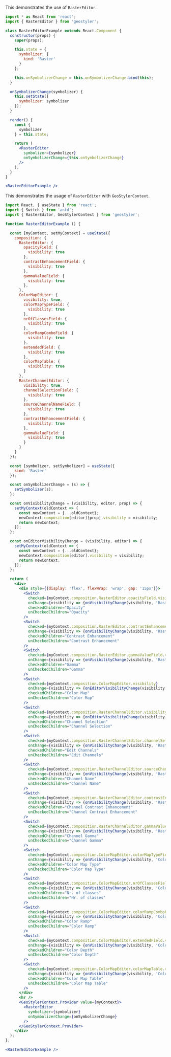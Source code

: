 <!--
 * Released under the BSD 2-Clause License
 *
 * Copyright © 2018-present, terrestris GmbH & Co. KG and GeoStyler contributors
 * All rights reserved.
 *
 * Redistribution and use in source and binary forms, with or without
 * modification, are permitted provided that the following conditions are met:
 *
 * * Redistributions of source code must retain the above copyright notice,
 *   this list of conditions and the following disclaimer.
 *
 * * Redistributions in binary form must reproduce the above copyright notice,
 *   this list of conditions and the following disclaimer in the documentation
 *   and/or other materials provided with the distribution.
 *
 * THIS SOFTWARE IS PROVIDED BY THE COPYRIGHT HOLDERS AND CONTRIBUTORS "AS IS"
 * AND ANY EXPRESS OR IMPLIED WARRANTIES, INCLUDING, BUT NOT LIMITED TO, THE
 * IMPLIED WARRANTIES OF MERCHANTABILITY AND FITNESS FOR A PARTICULAR PURPOSE
 * ARE DISCLAIMED. IN NO EVENT SHALL THE COPYRIGHT HOLDER OR CONTRIBUTORS BE
 * LIABLE FOR ANY DIRECT, INDIRECT, INCIDENTAL, SPECIAL, EXEMPLARY, OR
 * CONSEQUENTIAL DAMAGES (INCLUDING, BUT NOT LIMITED TO, PROCUREMENT OF
 * SUBSTITUTE GOODS OR SERVICES; LOSS OF USE, DATA, OR PROFITS; OR BUSINESS
 * INTERRUPTION) HOWEVER CAUSED AND ON ANY THEORY OF LIABILITY, WHETHER IN
 * CONTRACT, STRICT LIABILITY, OR TORT (INCLUDING NEGLIGENCE OR OTHERWISE)
 * ARISING IN ANY WAY OUT OF THE USE OF THIS SOFTWARE, EVEN IF ADVISED OF THE
 * POSSIBILITY OF SUCH DAMAGE.
 *
-->

This demonstrates the use of `RasterEditor`.

```jsx
import * as React from 'react';
import { RasterEditor } from 'geostyler';

class RasterEditorExample extends React.Component {
  constructor(props) {
    super(props);

    this.state = {
      symbolizer: {
        kind: 'Raster'
      }
    };

    this.onSymbolizerChange = this.onSymbolizerChange.bind(this);
  }

  onSymbolizerChange(symbolizer) {
    this.setState({
      symbolizer: symbolizer
    });
  }

  render() {
    const {
      symbolizer
    } = this.state;

    return (
      <RasterEditor
        symbolizer={symbolizer}
        onSymbolizerChange={this.onSymbolizerChange}
      />
    );
  }
}

<RasterEditorExample />
```

This demonstrates the usage of `RasterEditor` with `GeoStylerContext`.

```jsx
import React, { useState } from 'react';
import { Switch } from 'antd';
import { RasterEditor, GeoStylerContext } from 'geostyler';

function RasterEditorExample () {

  const [myContext, setMyContext] = useState({
    composition: {
      RasterEditor: {
        opacityField: {
          visibility: true
        },
        contrastEnhancementField: {
          visibility: true
        },
        gammaValueField: {
          visibility: true
        },
      },
      ColorMapEditor: {
        visibility: true,
        colorMapTypeField: {
          visibility: true
        },
        nrOfClassesField: {
          visibility: true
        },
        colorRampComboField: {
          visibility: true
        },
        extendedField: {
          visibility: true
        },
        colorMapTable: {
          visibility: true
        }
      },
      RasterChannelEditor: {
        visibility: true,
        channelSelectionField: {
          visibility: true
        },
        sourceChannelNameField: {
          visibility: true
        },
        contrastEnhancementField: {
          visibility: true
        },
        gammaValueField: {
          visibility: true
        }
      }
    }
  });

  const [symbolizer, setSymbolizer] = useState({
    kind: 'Raster'
  });

  const onSymbolizerChange = (s) => {
    setSymbolizer(s);
  };

  const onVisibilityChange = (visibility, editor, prop) => {
    setMyContext(oldContext => {
      const newContext = {...oldContext};
      newContext.composition[editor][prop].visibility = visibility;
      return newContext;
    });
  };

  const onEditorVisibilityChange = (visibility, editor) => {
    setMyContext(oldContext => {
      const newContext = {...oldContext};
      newContext.composition[editor].visibility = visibility;
      return newContext;
    });
  };

  return (
    <div>
      <div style={{display: 'flex', flexWrap: 'wrap', gap: '15px'}}>
        <Switch
          checked={myContext.composition.RasterEditor.opacityField.visibility}
          onChange={visibility => {onVisibilityChange(visibility, 'RasterEditor', 'opacityField')}}
          checkedChildren="Opacity"
          unCheckedChildren="Opacity"
        />
        <Switch
          checked={myContext.composition.RasterEditor.contrastEnhancementField.visibility}
          onChange={visibility => {onVisibilityChange(visibility, 'RasterEditor', 'contrastEnhancementField')}}
          checkedChildren="Contrast Enhancement"
          unCheckedChildren="Contrast Enhancement"
        />
        <Switch
          checked={myContext.composition.RasterEditor.gammaValueField.visibility}
          onChange={visibility => {onVisibilityChange(visibility, 'RasterEditor', 'gammaValueField')}}
          checkedChildren="Gamma"
          unCheckedChildren="Gamma"
        />
        <Switch
          checked={myContext.composition.ColorMapEditor.visibility}
          onChange={visibility => {onEditorVisibilityChange(visibility, 'ColorMapEditor')}}
          checkedChildren="Color Map"
          unCheckedChildren="Color Map"
        />
        <Switch
          checked={myContext.composition.RasterChannelEditor.visibility}
          onChange={visibility => {onEditorVisibilityChange(visibility, 'RasterChannelEditor')}}
          checkedChildren="Channel Selection"
          unCheckedChildren="Channel Selection"
        />
        <Switch
          checked={myContext.composition.RasterChannelEditor.channelSelectionField.visibility}
          onChange={visibility => {onVisibilityChange(visibility, 'RasterChannelEditor', 'channelSelectionField')}}
          checkedChildren="Edit Channels"
          unCheckedChildren="Edit Channels"
        />
        <Switch
          checked={myContext.composition.RasterChannelEditor.sourceChannelNameField.visibility}
          onChange={visibility => {onVisibilityChange(visibility, 'RasterChannelEditor', 'sourceChannelNameField')}}
          checkedChildren="Channel Name"
          unCheckedChildren="Channel Name"
        />
        <Switch
          checked={myContext.composition.RasterChannelEditor.contrastEnhancementField.visibility}
          onChange={visibility => {onVisibilityChange(visibility, 'RasterChannelEditor', 'contrastEnhancementField')}}
          checkedChildren="Channel Contrast Enhancement"
          unCheckedChildren="Channel Contrast Enhancement"
        />
        <Switch
          checked={myContext.composition.RasterChannelEditor.gammaValueField.visibility}
          onChange={visibility => {onVisibilityChange(visibility, 'RasterChannelEditor', 'gammaValueField')}}
          checkedChildren="Channel Gamma"
          unCheckedChildren="Channel Gamma"
        />
        <Switch
          checked={myContext.composition.ColorMapEditor.colorMapTypeField.visibility}
          onChange={visibility => {onVisibilityChange(visibility, 'ColorMapEditor', 'colorMapTypeField')}}
          checkedChildren="Color Map Type"
          unCheckedChildren="Color Map Type"
        />
        <Switch
          checked={myContext.composition.ColorMapEditor.nrOfClassesField.visibility}
          onChange={visibility => {onVisibilityChange(visibility, 'ColorMapEditor', 'nrOfClassesField')}}
          checkedChildren="Nr. of classes"
          unCheckedChildren="Nr. of classes"
        />
        <Switch
          checked={myContext.composition.ColorMapEditor.colorRampComboField.visibility}
          onChange={visibility => {onVisibilityChange(visibility, 'ColorMapEditor', 'colorRampComboField')}}
          checkedChildren="Color Ramp"
          unCheckedChildren="Color Ramp"
        />
        <Switch
          checked={myContext.composition.ColorMapEditor.extendedField.visibility}
          onChange={visibility => {onVisibilityChange(visibility, 'ColorMapEditor', 'extendedField')}}
          checkedChildren="Color Depth"
          unCheckedChildren="Color Depth"
        />
        <Switch
          checked={myContext.composition.ColorMapEditor.colorMapTable.visibility}
          onChange={visibility => {onVisibilityChange(visibility, 'ColorMapEditor', 'colorMapTable')}}
          checkedChildren="Color Map Table"
          unCheckedChildren="Color Map Table"
        />
      </div>
      <hr />
      <GeoStylerContext.Provider value={myContext}>
        <RasterEditor
          symbolizer={symbolizer}
          onSymbolizerChange={onSymbolizerChange}
        />
      </GeoStylerContext.Provider>
    </div>
  );
};

<RasterEditorExample />
```
